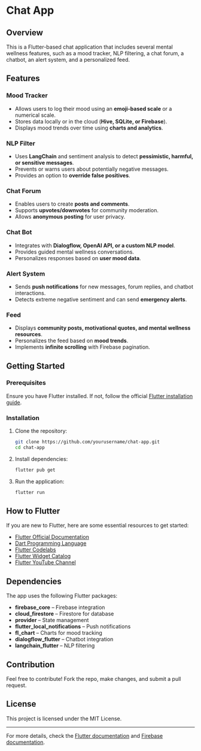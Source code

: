 # Chat App

## Overview
This is a Flutter-based chat application that includes several mental wellness features, such as a mood tracker, NLP filtering, a chat forum, a chatbot, an alert system, and a personalized feed.

## Features

### Mood Tracker
- Allows users to log their mood using an **emoji-based scale** or a numerical scale.
- Stores data locally or in the cloud (**Hive, SQLite, or Firebase**).
- Displays mood trends over time using **charts and analytics**.

### NLP Filter
- Uses **LangChain** and sentiment analysis to detect **pessimistic, harmful, or sensitive messages**.
- Prevents or warns users about potentially negative messages.
- Provides an option to **override false positives**.

### Chat Forum
- Enables users to create **posts and comments**.
- Supports **upvotes/downvotes** for community moderation.
- Allows **anonymous posting** for user privacy.

### Chat Bot
- Integrates with **Dialogflow, OpenAI API, or a custom NLP model**.
- Provides guided mental wellness conversations.
- Personalizes responses based on **user mood data**.

### Alert System
- Sends **push notifications** for new messages, forum replies, and chatbot interactions.
- Detects extreme negative sentiment and can send **emergency alerts**.

### Feed
- Displays **community posts, motivational quotes, and mental wellness resources**.
- Personalizes the feed based on **mood trends**.
- Implements **infinite scrolling** with Firebase pagination.

## Getting Started

### Prerequisites
Ensure you have Flutter installed. If not, follow the official [Flutter installation guide](https://docs.flutter.dev/get-started/install).

### Installation
1. Clone the repository:
   ```bash
   git clone https://github.com/yourusername/chat-app.git
   cd chat-app
   ```
2. Install dependencies:
   ```bash
   flutter pub get
   ```
3. Run the application:
   ```bash
   flutter run
   ```

## How to Flutter
If you are new to Flutter, here are some essential resources to get started:
- [Flutter Official Documentation](https://docs.flutter.dev/)
- [Dart Programming Language](https://dart.dev/)
- [Flutter Codelabs](https://docs.flutter.dev/codelabs)
- [Flutter Widget Catalog](https://docs.flutter.dev/ui/widgets)
- [Flutter YouTube Channel](https://www.youtube.com/c/flutterdev)

## Dependencies
The app uses the following Flutter packages:
- **firebase_core** – Firebase integration
- **cloud_firestore** – Firestore for database
- **provider** – State management
- **flutter_local_notifications** – Push notifications
- **fl_chart** – Charts for mood tracking
- **dialogflow_flutter** – Chatbot integration
- **langchain_flutter** – NLP filtering

## Contribution
Feel free to contribute! Fork the repo, make changes, and submit a pull request.

## License
This project is licensed under the MIT License.

---

For more details, check the [Flutter documentation](https://docs.flutter.dev/) and [Firebase documentation](https://firebase.google.com/docs).

